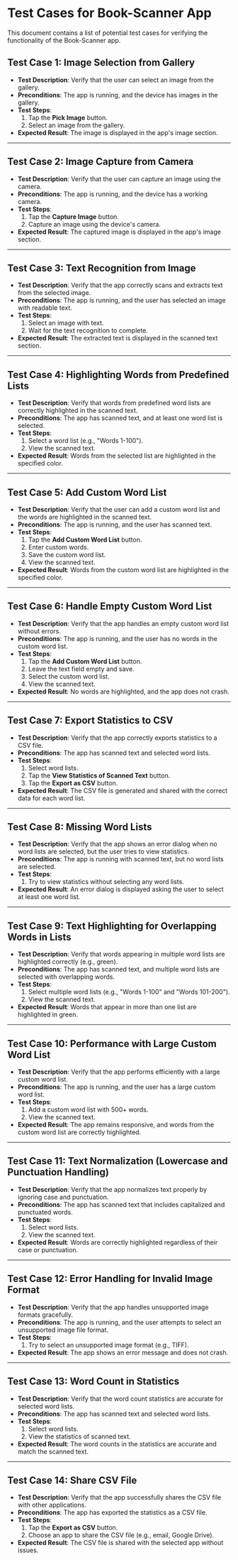 # Test Cases for Book-Scanner App

This document contains a list of potential test cases for verifying the functionality of the Book-Scanner app.

## Test Case 1: Image Selection from Gallery
- **Test Description**: Verify that the user can select an image from the gallery.
- **Preconditions**: The app is running, and the device has images in the gallery.
- **Test Steps**:
  1. Tap the **Pick Image** button.
  2. Select an image from the gallery.
- **Expected Result**: The image is displayed in the app's image section.

---

## Test Case 2: Image Capture from Camera
- **Test Description**: Verify that the user can capture an image using the camera.
- **Preconditions**: The app is running, and the device has a working camera.
- **Test Steps**:
  1. Tap the **Capture Image** button.
  2. Capture an image using the device's camera.
- **Expected Result**: The captured image is displayed in the app's image section.

---

## Test Case 3: Text Recognition from Image
- **Test Description**: Verify that the app correctly scans and extracts text from the selected image.
- **Preconditions**: The app is running, and the user has selected an image with readable text.
- **Test Steps**:
  1. Select an image with text.
  2. Wait for the text recognition to complete.
- **Expected Result**: The extracted text is displayed in the scanned text section.

---

## Test Case 4: Highlighting Words from Predefined Lists
- **Test Description**: Verify that words from predefined word lists are correctly highlighted in the scanned text.
- **Preconditions**: The app has scanned text, and at least one word list is selected.
- **Test Steps**:
  1. Select a word list (e.g., "Words 1-100").
  2. View the scanned text.
- **Expected Result**: Words from the selected list are highlighted in the specified color.

---

## Test Case 5: Add Custom Word List
- **Test Description**: Verify that the user can add a custom word list and the words are highlighted in the scanned text.
- **Preconditions**: The app is running, and the user has scanned text.
- **Test Steps**:
  1. Tap the **Add Custom Word List** button.
  2. Enter custom words.
  3. Save the custom word list.
  4. View the scanned text.
- **Expected Result**: Words from the custom word list are highlighted in the specified color.

---

## Test Case 6: Handle Empty Custom Word List
- **Test Description**: Verify that the app handles an empty custom word list without errors.
- **Preconditions**: The app is running, and the user has no words in the custom word list.
- **Test Steps**:
  1. Tap the **Add Custom Word List** button.
  2. Leave the text field empty and save.
  3. Select the custom word list.
  4. View the scanned text.
- **Expected Result**: No words are highlighted, and the app does not crash.

---

## Test Case 7: Export Statistics to CSV
- **Test Description**: Verify that the app correctly exports statistics to a CSV file.
- **Preconditions**: The app has scanned text and selected word lists.
- **Test Steps**:
  1. Select word lists.
  2. Tap the **View Statistics of Scanned Text** button.
  3. Tap the **Export as CSV** button.
- **Expected Result**: The CSV file is generated and shared with the correct data for each word list.

---

## Test Case 8: Missing Word Lists
- **Test Description**: Verify that the app shows an error dialog when no word lists are selected, but the user tries to view statistics.
- **Preconditions**: The app is running with scanned text, but no word lists are selected.
- **Test Steps**:
  1. Try to view statistics without selecting any word lists.
- **Expected Result**: An error dialog is displayed asking the user to select at least one word list.

---

## Test Case 9: Text Highlighting for Overlapping Words in Lists
- **Test Description**: Verify that words appearing in multiple word lists are highlighted correctly (e.g., green).
- **Preconditions**: The app has scanned text, and multiple word lists are selected with overlapping words.
- **Test Steps**:
  1. Select multiple word lists (e.g., "Words 1-100" and "Words 101-200").
  2. View the scanned text.
- **Expected Result**: Words that appear in more than one list are highlighted in green.

---

## Test Case 10: Performance with Large Custom Word List
- **Test Description**: Verify that the app performs efficiently with a large custom word list.
- **Preconditions**: The app is running, and the user has a large custom word list.
- **Test Steps**:
  1. Add a custom word list with 500+ words.
  2. View the scanned text.
- **Expected Result**: The app remains responsive, and words from the custom word list are correctly highlighted.

---

## Test Case 11: Text Normalization (Lowercase and Punctuation Handling)
- **Test Description**: Verify that the app normalizes text properly by ignoring case and punctuation.
- **Preconditions**: The app has scanned text that includes capitalized and punctuated words.
- **Test Steps**:
  1. Select word lists.
  2. View the scanned text.
- **Expected Result**: Words are correctly highlighted regardless of their case or punctuation.

---

## Test Case 12: Error Handling for Invalid Image Format
- **Test Description**: Verify that the app handles unsupported image formats gracefully.
- **Preconditions**: The app is running, and the user attempts to select an unsupported image file format.
- **Test Steps**:
  1. Try to select an unsupported image format (e.g., TIFF).
- **Expected Result**: The app shows an error message and does not crash.

---

## Test Case 13: Word Count in Statistics
- **Test Description**: Verify that the word count statistics are accurate for selected word lists.
- **Preconditions**: The app has scanned text and selected word lists.
- **Test Steps**:
  1. Select word lists.
  2. View the statistics of scanned text.
- **Expected Result**: The word counts in the statistics are accurate and match the scanned text.

---

## Test Case 14: Share CSV File
- **Test Description**: Verify that the app successfully shares the CSV file with other applications.
- **Preconditions**: The app has exported the statistics as a CSV file.
- **Test Steps**:
  1. Tap the **Export as CSV** button.
  2. Choose an app to share the CSV file (e.g., email, Google Drive).
- **Expected Result**: The CSV file is shared with the selected app without issues.
